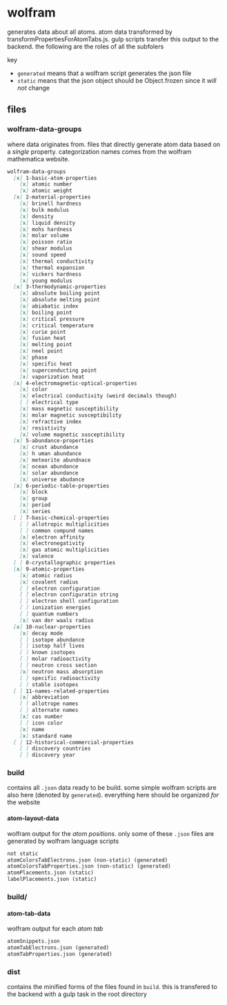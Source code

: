 # wolfram

generates data about all atoms. atom data transformed by transformPropertiesForAtomTabs.js. gulp scripts transfer this output to the backend. the following are the roles of all the subfolers

key

- `generated` means that a wolfram script generates the json file
- `static` means that the json object should be Object.frozen since it *will not* change

## files

### wolfram-data-groups

where data originates from. files that directly generate atom data based on a *single* property. categorization names comes from the wolfram mathematica website.

```md
wolfram-data-groups
  [x] 1-basic-atom-properties
    [x] atomic number
    [x] atomic weight
  [x] 2-material-properties
    [x] brinell hardness
    [x] bulk modulus
    [x] density
    [x] liquid density
    [x] mohs hardness
    [x] molar volume  
    [x] poisson ratio
    [x] shear modulus
    [x] sound speed
    [x] thermal conductivity
    [x] thermal expansion
    [x] vickers hardness
    [x] young modulus
  [x] 3-thermodynamic-properties
    [x] absolute boiling point
    [x] absolute melting point
    [x] abiabatic index
    [x] boiling point
    [x] critical pressure
    [x] critical temperature
    [x] curie point
    [x] fusion heat
    [x] melting point
    [x] neel point
    [x] phase
    [x] specific heat
    [x] superconducting point
    [x] vaporization heat
  [x] 4-electromagnetic-optical-properties
    [x] color
    [x] electrical conductivity (weird decimals though)
    [ ] electrical type
    [x] mass magnetic susceptibility
    [x] molar magnetic susceptibility
    [x] refractive index
    [x] resistivity
    [x] volume magnetic susceptibility
  [x] 5-abundance-properties
    [x] crust abundance
    [x] h uman abundance
    [x] meteorite abundnace
    [x] ocean abundance
    [x] solar abundance
    [x] universe abudance
  [x] 6-periodic-table-properties
    [x] block
    [x] group
    [x] period
    [x] series
  [ ] 7-basic-chemical-properties
    [ ] allotropic multiplicities
    [ ] common compund names
    [x] electron affinity
    [x] electronegativity
    [x] gas atomic multiplicities
    [x] valence
  [ ] 8-crystallographic properties
  [x] 9-atomic-properties
    [x] atomic radius
    [x] covalent radius
    [ ] electron configuration
    [ ] electron configuratin string
    [ ] electron shell configuration
    [ ] ionization energies
    [ ] quantum numbers
    [x] van der waals radius
  [x] 10-nuclear-properties
    [x] decay mode
    [ ] isotope abundance
    [ ] isotop half lives
    [ ] known isotopes
    [ ] molar radioactivity
    [ ] neutron cross section
    [x] neutron mass absorption
    [ ] specific radioactivity
    [ ] stable isotopes
  [ ] 11-names-related-properties
    [x] abbreviation
    [ ] allotrope names
    [ ] alternate names
    [x] cas number
    [ ] icon color
    [x] name
    [x] standard name
  [ ] 12-historical-commercial-properties
    [ ] discovery countries
    [ ] discovery year
```

### build

contains all `.json` data ready to be build. some simple wolfram scripts are also here (denoted by `generated`). everything here should be organized *for* the website

#### atom-layout-data

wolfram output for the *atom positions*. only some of these `.json` files are generated by wolfram language scripts

```md
not static
atomColorsTabElectrons.json (non-static) (generated)
atomColorsTabProperties.json (non-static) (generated)
atomPlacements.json (static)
labelPlacements.json (static)
```

### build/

#### atom-tab-data

wolfram output for each *atom tab*

```md
atomSnippets.json
atomTabElectrons.json (generated)
atomTabProperties.json (generated)
```

### dist

contains the minified forms of the files found in `build`. this is transfered to the backend with a gulp task in the root directory
